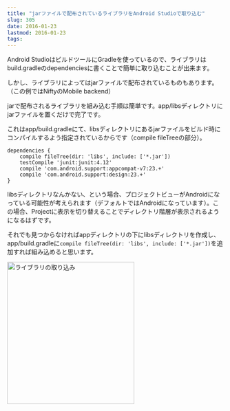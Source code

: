 ```yaml
---
title: "jarファイルで配布されているライブラリをAndroid Studioで取り込む"
slug: 305
date: 2016-01-23
lastmod: 2016-01-23
tags: 
---
```


Android StudioはビルドツールにGradleを使っているので、ライブラリはbuild.gradleのdependenciesに書くことで簡単に取り込むことが出来ます。

しかし、ライブラリによってはjarファイルで配布されているものもあります。（この例ではNiftyのMobile backend）

jarで配布されるライブラリを組み込む手順は簡単です。app/libsディレクトリにjarファイルを置くだけで完了です。

これはapp/build.gradleにて、libsディレクトリにあるjarファイルをビルド時にコンパイルするよう指定されているからです（compile fileTreeの部分）。


```
dependencies {
    compile fileTree(dir: 'libs', include: ['*.jar'])
    testCompile 'junit:junit:4.12'
    compile 'com.android.support:appcompat-v7:23.+'
    compile 'com.android.support:design:23.+'
}
```

libsディレクトリなんかない、という場合、プロジェクトビューがAndroidになっている可能性が考えられます（デフォルトではAndroidになっています）。この場合、Projectに表示を切り替えることでディレクトリ階層が表示されるようになるはずです。

それでも見つからなければappディレクトリの下にlibsディレクトリを作成し、app/build.gradleに`compile fileTree(dir: 'libs', include: ['*.jar'])`を追加すれば組み込めると思います。

<img src="https://android.gcreate.jp/wp-content/uploads/2016/01/3912e3d508c3c22f1e12e9e61daebc81.jpg" alt="ライブラリの取り込み" title="ライブラリの取り込み.jpg" border="0" width="295" height="331" />


  